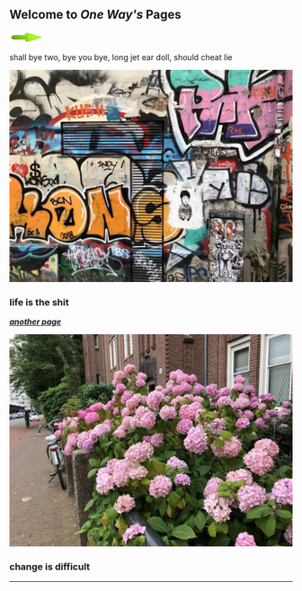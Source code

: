 ## Welcome to *One Way's* Pages

<a href="./another-1.html">
    <img border="0" src="img/arrow.jpeg"  width="60px" height="20px"/>
</a>

shall bye two, bye you bye, long jet ear doll, should cheat lie

<center>
 <img src='img/wall.jpg'>
</center>


### life is the shit

[**_another page_**](./another-2.html)

<center>
 <img src='img/flower2.jpg'>
</center>

### change is difficult

-------------
